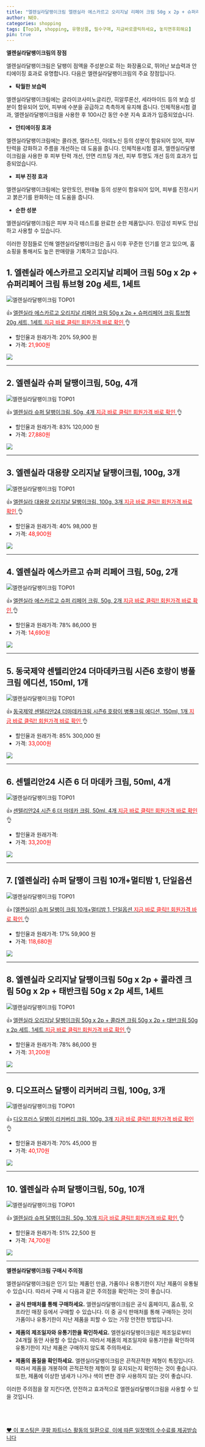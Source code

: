 ```yaml
---
title: "엘렌실라달팽이크림 엘렌실라 에스카르고 오리지날 리페어 크림 50g x 2p + 슈퍼리페어 크림 튜브형 20g 세트, 1세트 필수 필요 추천 제품 비교 최저 가격 비교 장점 구매 후기 구매평"
author: NEO.
categories: shopping
tags: [Top10, shopping, 유행상품, 필수구매, 지금바로클릭하세요, 놓치면후회해요]
pin: true
---
```

**엘렌실라달팽이크림의 장점**

엘렌실라달팽이크림은 달팽이 점액을 주성분으로 하는 화장품으로, 뛰어난 보습력과 안티에이징 효과로 유명합니다. 다음은 엘렌실라달팽이크림의 주요 장점입니다.

* **탁월한 보습력**

엘렌실라달팽이크림에는 글라이코사미노글리칸, 히알루론산, 세라마이드 등의 보습 성분이 함유되어 있어, 피부에 수분을 공급하고 촉촉하게 유지해 줍니다. 인체적용시험 결과, 엘렌실라달팽이크림을 사용한 후 100시간 동안 수분 지속 효과가 입증되었습니다.

* **안티에이징 효과**

엘렌실라달팽이크림에는 콜라겐, 엘라스틴, 아데노신 등의 성분이 함유되어 있어, 피부 탄력을 강화하고 주름을 개선하는 데 도움을 줍니다. 인체적용시험 결과, 엘렌실라달팽이크림을 사용한 후 피부 탄력 개선, 안면 리프팅 개선, 피부 투명도 개선 등의 효과가 입증되었습니다.

* **피부 진정 효과**

엘렌실라달팽이크림에는 알란토인, 판테놀 등의 성분이 함유되어 있어, 피부를 진정시키고 붉은기를 완화하는 데 도움을 줍니다.

* **순한 성분**

엘렌실라달팽이크림은 피부 자극 테스트를 완료한 순한 제품입니다. 민감성 피부도 안심하고 사용할 수 있습니다.

이러한 장점들로 인해 엘렌실라달팽이크림은 출시 이후 꾸준한 인기를 얻고 있으며, 홈쇼핑을 통해서도 높은 판매량을 기록하고 있습니다.

   

## 1. 엘렌실라 에스카르고 오리지날 리페어 크림 50g x 2p + 슈퍼리페어 크림 튜브형 20g 세트, 1세트

![엘렌실라달팽이크림 TOP01](https://thumbnail9.coupangcdn.com/thumbnails/remote/490x490ex/image/retail/images/1512399592101407-92e63a0d-45fc-4554-a477-ec4061807dbb.jpg)


👍 [엘렌실라 에스카르고 오리지날 리페어 크림 50g x 2p + 슈퍼리페어 크림 튜브형 20g 세트, 1세트 <font color=red> 지금 바로 클릭!! 회원가격 바로 확인 </font> ](https://link.coupang.com/re/AFFSDP?lptag=AF3617701&subid=GithubCoopas&pageKey=7400819895&traceid=V0-153&itemId=19155253264&vendorItemId=81305253149) 👌 


- 할인율과 원래가격: 20%  59,900   원
- 가격: <span style='color:red'>21,900원</span>

[![](/discount_price.png)](https://link.coupang.com/re/AFFSDP?lptag=AF3617701&subid=GithubCoopas&pageKey=7400819895&traceid=V0-153&itemId=19155253264&vendorItemId=81305253149)

---


   

## 2. 엘렌실라 슈퍼 달팽이크림, 50g, 4개

![엘렌실라달팽이크림 TOP01](https://thumbnail7.coupangcdn.com/thumbnails/remote/490x490ex/image/retail/images/2282920314830458-a86fb808-4447-462e-af8b-659c3b7eaef0.jpg)


👍 [엘렌실라 슈퍼 달팽이크림, 50g, 4개 <font color=red> 지금 바로 클릭!! 회원가격 바로 확인 </font> ](https://link.coupang.com/re/AFFSDP?lptag=AF3617701&subid=GithubCoopas&pageKey=7180962146&traceid=V0-153&itemId=19168021700&vendorItemId=73417615546) 👌 


- 할인율과 원래가격: 83%  120,000   원
- 가격: <span style='color:red'>27,880원</span>

[![](/discount_price.png)](https://link.coupang.com/re/AFFSDP?lptag=AF3617701&subid=GithubCoopas&pageKey=7180962146&traceid=V0-153&itemId=19168021700&vendorItemId=73417615546)

---


   

## 3. 엘렌실라 대용량 오리지날 달팽이크림, 100g, 3개

![엘렌실라달팽이크림 TOP01](https://thumbnail8.coupangcdn.com/thumbnails/remote/490x490ex/image/rs_quotation_api/t3r4khmb/6f4e845db7014601a1473d250cfbafd4.jpg)


👍 [엘렌실라 대용량 오리지날 달팽이크림, 100g, 3개 <font color=red> 지금 바로 클릭!! 회원가격 바로 확인 </font> ](https://link.coupang.com/re/AFFSDP?lptag=AF3617701&subid=GithubCoopas&pageKey=4783932014&traceid=V0-153&itemId=6121301426&vendorItemId=73417615433) 👌 


- 할인율과 원래가격: 40%  98,000   원
- 가격: <span style='color:red'>48,900원</span>

[![](/discount_price.png)](https://link.coupang.com/re/AFFSDP?lptag=AF3617701&subid=GithubCoopas&pageKey=4783932014&traceid=V0-153&itemId=6121301426&vendorItemId=73417615433)

---


   

## 4. 엘렌실라 에스카르고 슈퍼 리페어 크림, 50g, 2개

![엘렌실라달팽이크림 TOP01](https://thumbnail6.coupangcdn.com/thumbnails/remote/490x490ex/image/retail/images/2286537994354631-2fc42a5b-fa48-49d2-99a4-118767a45483.jpg)


👍 [엘렌실라 에스카르고 슈퍼 리페어 크림, 50g, 2개 <font color=red> 지금 바로 클릭!! 회원가격 바로 확인 </font> ](https://link.coupang.com/re/AFFSDP?lptag=AF3617701&subid=GithubCoopas&pageKey=7180962146&traceid=V0-153&itemId=18110972221&vendorItemId=73417615556) 👌 


- 할인율과 원래가격: 78%  86,000   원
- 가격: <span style='color:red'>14,690원</span>

[![](/discount_price.png)](https://link.coupang.com/re/AFFSDP?lptag=AF3617701&subid=GithubCoopas&pageKey=7180962146&traceid=V0-153&itemId=18110972221&vendorItemId=73417615556)

---


   

## 5. 동국제약 센텔리안24 더마데카크림 시즌6 호랑이 병풀크림 에디션, 150ml, 1개

![엘렌실라달팽이크림 TOP01](https://thumbnail7.coupangcdn.com/thumbnails/remote/490x490ex/image/retail/images/2036614582387322-5bc8e253-3235-4aa9-825c-4d34ac755e51.jpg)


👍 [동국제약 센텔리안24 더마데카크림 시즌6 호랑이 병풀크림 에디션, 150ml, 1개 <font color=red> 지금 바로 클릭!! 회원가격 바로 확인 </font> ](https://link.coupang.com/re/AFFSDP?lptag=AF3617701&subid=GithubCoopas&pageKey=6268053607&traceid=V0-153&itemId=13431894132&vendorItemId=80686440987) 👌 


- 할인율과 원래가격: 85%  300,000   원
- 가격: <span style='color:red'>33,000원</span>

[![](/discount_price.png)](https://link.coupang.com/re/AFFSDP?lptag=AF3617701&subid=GithubCoopas&pageKey=6268053607&traceid=V0-153&itemId=13431894132&vendorItemId=80686440987)

---


   

## 6. 센텔리안24 시즌 6 더 마데카 크림, 50ml, 4개

![엘렌실라달팽이크림 TOP01](https://thumbnail7.coupangcdn.com/thumbnails/remote/490x490ex/image/vendor_inventory/59f4/d50fd35942e16dac7addf2bb37ab38defbcf93241a2cef0d172e35b58cba.jpg)


👍 [센텔리안24 시즌 6 더 마데카 크림, 50ml, 4개 <font color=red> 지금 바로 클릭!! 회원가격 바로 확인 </font> ](https://link.coupang.com/re/AFFSDP?lptag=AF3617701&subid=GithubCoopas&pageKey=6268053607&traceid=V0-153&itemId=12021853840&vendorItemId=81879918754) 👌 


- 할인율과 원래가격: 
- 가격: <span style='color:red'>33,200원</span>

[![](/discount_price.png)](https://link.coupang.com/re/AFFSDP?lptag=AF3617701&subid=GithubCoopas&pageKey=6268053607&traceid=V0-153&itemId=12021853840&vendorItemId=81879918754)

---


   

## 7. [엘렌실라] 슈퍼 달팽이 크림 10개+멀티밤 1, 단일옵션

![엘렌실라달팽이크림 TOP01](https://thumbnail9.coupangcdn.com/thumbnails/remote/490x490ex/image/vendor_inventory/ce21/b2f3c530e3e312abaa03cc24bc34752d5780ec8b224b9ec649e8ea33f484.jpg)


👍 [[엘렌실라] 슈퍼 달팽이 크림 10개+멀티밤 1, 단일옵션 <font color=red> 지금 바로 클릭!! 회원가격 바로 확인 </font> ](https://link.coupang.com/re/AFFSDP?lptag=AF3617701&subid=GithubCoopas&pageKey=7743187031&traceid=V0-153&itemId=20838101812&vendorItemId=87905873154) 👌 


- 할인율과 원래가격: 17%  59,900   원
- 가격: <span style='color:red'>118,680원</span>

[![](/discount_price.png)](https://link.coupang.com/re/AFFSDP?lptag=AF3617701&subid=GithubCoopas&pageKey=7743187031&traceid=V0-153&itemId=20838101812&vendorItemId=87905873154)

---


   

## 8. 엘렌실라 오리지날 달팽이크림 50g x 2p + 콜라겐 크림 50g x 2p + 태반크림 50g x 2p 세트, 1세트

![엘렌실라달팽이크림 TOP01](https://thumbnail7.coupangcdn.com/thumbnails/remote/490x490ex/image/retail/images/2020/04/14/11/7/a94eb9d0-5e14-495c-9232-71a7c0868523.jpg)


👍 [엘렌실라 오리지날 달팽이크림 50g x 2p + 콜라겐 크림 50g x 2p + 태반크림 50g x 2p 세트, 1세트 <font color=red> 지금 바로 클릭!! 회원가격 바로 확인 </font> ](https://link.coupang.com/re/AFFSDP?lptag=AF3617701&subid=GithubCoopas&pageKey=1463580542&traceid=V0-153&itemId=2517389677&vendorItemId=70510357425) 👌 


- 할인율과 원래가격: 78%  86,000   원
- 가격: <span style='color:red'>31,200원</span>

[![](/discount_price.png)](https://link.coupang.com/re/AFFSDP?lptag=AF3617701&subid=GithubCoopas&pageKey=1463580542&traceid=V0-153&itemId=2517389677&vendorItemId=70510357425)

---


   

## 9. 디오프러스 달팽이 리커버리 크림, 100g, 3개

![엘렌실라달팽이크림 TOP01](https://thumbnail6.coupangcdn.com/thumbnails/remote/490x490ex/image/retail/images/f6ab52c2-a1a9-49ca-b17b-4e8cd19d7e318379792121696683976.png)


👍 [디오프러스 달팽이 리커버리 크림, 100g, 3개 <font color=red> 지금 바로 클릭!! 회원가격 바로 확인 </font> ](https://link.coupang.com/re/AFFSDP?lptag=AF3617701&subid=GithubCoopas&pageKey=5653325801&traceid=V0-153&itemId=19178435986&vendorItemId=86296371239) 👌 


- 할인율과 원래가격: 70%  45,000   원
- 가격: <span style='color:red'>40,170원</span>

[![](/discount_price.png)](https://link.coupang.com/re/AFFSDP?lptag=AF3617701&subid=GithubCoopas&pageKey=5653325801&traceid=V0-153&itemId=19178435986&vendorItemId=86296371239)

---


   

## 10. 엘렌실라 슈퍼 달팽이크림, 50g, 10개

![엘렌실라달팽이크림 TOP01](https://thumbnail7.coupangcdn.com/thumbnails/remote/490x490ex/image/retail/images/340694be-fb7a-46ba-9269-a103e45dba672062450609727659462.png)


👍 [엘렌실라 슈퍼 달팽이크림, 50g, 10개 <font color=red> 지금 바로 클릭!! 회원가격 바로 확인 </font> ](https://link.coupang.com/re/AFFSDP?lptag=AF3617701&subid=GithubCoopas&pageKey=7180962146&traceid=V0-153&itemId=19168024300&vendorItemId=86286323033) 👌 


- 할인율과 원래가격: 51%  22,500   원
- 가격: <span style='color:red'>74,700원</span>

[![](/discount_price.png)](https://link.coupang.com/re/AFFSDP?lptag=AF3617701&subid=GithubCoopas&pageKey=7180962146&traceid=V0-153&itemId=19168024300&vendorItemId=86286323033)

---
**엘렌실라달팽이크림 구매시 주의점**

엘렌실라달팽이크림은 인기 있는 제품인 만큼, 가품이나 유통기한이 지난 제품이 유통될 수 있습니다. 따라서 구매 시 다음과 같은 주의점을 확인하는 것이 좋습니다.

* **공식 판매처를 통해 구매하세요.** 엘렌실라달팽이크림은 공식 홈페이지, 홈쇼핑, 오프라인 매장 등에서 구매할 수 있습니다. 이 중 공식 판매처를 통해 구매하는 것이 가품이나 유통기한이 지난 제품을 피할 수 있는 가장 안전한 방법입니다.

* **제품의 제조일자와 유통기한을 확인하세요.** 엘렌실라달팽이크림은 제조일로부터 24개월 동안 사용할 수 있습니다. 따라서 제품의 제조일자와 유통기한을 확인하여 유통기한이 지난 제품은 구매하지 않도록 주의하세요.

* **제품의 품질을 확인하세요.** 엘렌실라달팽이크림은 끈적끈적한 제형이 특징입니다. 따라서 제품을 개봉하여 끈적끈적한 제형이 잘 유지되는지 확인하는 것이 좋습니다. 또한, 제품에 이상한 냄새가 나거나 색이 변한 경우 사용하지 않는 것이 좋습니다.

이러한 주의점을 잘 지킨다면, 안전하고 효과적으로 엘렌실라달팽이크림을 사용할 수 있을 것입니다.<br><br><br><br><br> [ ❤  이 포스팅은 쿠팡 파트너스 활동의 일환으로, 이에 따른 일정액의 수수료를 제공받습니다](https://link.coupang.com/a/bcEFyh)